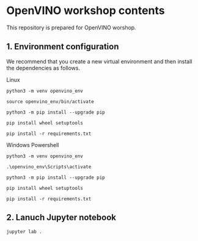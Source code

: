 # OpenVINO workshop contents

This repository is prepared for OpenVINO worshop.

## 1. Environment configuration

We recommend that you create a new virtual environment and then install the dependencies as follows.

Linux

```
python3 -m venv openvino_env

source openvino_env/bin/activate

python3 -m pip install --upgrade pip

pip install wheel setuptools

pip install -r requirements.txt
```

Windows Powershell

```
python3 -m venv openvino_env

.\openvino_env\Scripts\activate

python3 -m pip install --upgrade pip

pip install wheel setuptools

pip install -r requirements.txt
```

## 2. Lanuch Jupyter notebook

```
jupyter lab .
```
